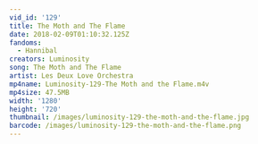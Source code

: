 ```yaml
---
vid_id: '129'
title: The Moth and The Flame
date: 2018-02-09T01:10:32.125Z
fandoms:
  - Hannibal
creators: Luminosity
song: The Moth and The Flame
artist: Les Deux Love Orchestra
mp4name: Luminosity-129-The Moth and the Flame.m4v
mp4size: 47.5MB
width: '1280'
height: '720'
thumbnail: /images/luminosity-129-the-moth-and-the-flame.jpg
barcode: /images/luminosity-129-the-moth-and-the-flame.png
---
```


